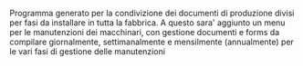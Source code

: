 Programma generato per la condivizione dei documenti di produzione divisi per fasi da installare in tutta la fabbrica. 
A questo sara' aggiunto un menu per le manutenzioni dei macchinari, con gestione documenti e forms da compilare giornalmente, settimanalmente e mensilmente (annualmente) per le vari fasi di gestione delle manutenzioni
